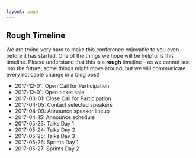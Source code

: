 ```yaml
---
layout: page
---
```


## Rough Timeline

We are trying very hard to make this conference enjoyable to you even before it
has started. One of the things we hope will be helpful is this timeline. Please
understand that this is a **rough** timeline – as we cannot see into the
future, some things might move around, but we will communicate every noticable
change in a blog post!

- 2017-12-01: Open Call for Participation
- 2017-12-01: Open ticket sale
- 2017-03-01: Close Call for Participation
- 2017-04-05: Contact selected speakers
- 2017-04-09: Announce speaker lineup
- 2017-04-15: Announce schedule
- 2017-05-23: Talks Day 1
- 2017-05-24: Talks Day 2
- 2017-05-25: Talks Day 3
- 2017-05-26: Sprints Day 1
- 2017-05-27: Sprints Day 2

